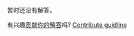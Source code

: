 
暂时还没有解答。

有兴趣[贡献你的解答](https://github.com/BFEdev/BFE.dev-solutions/blob/main/question/tell-me-a-time-you-handled-pressure_zh.md)吗? [Contribute guidline](https://github.com/BFEdev/BFE.dev-solutions#how-to-contribute)
